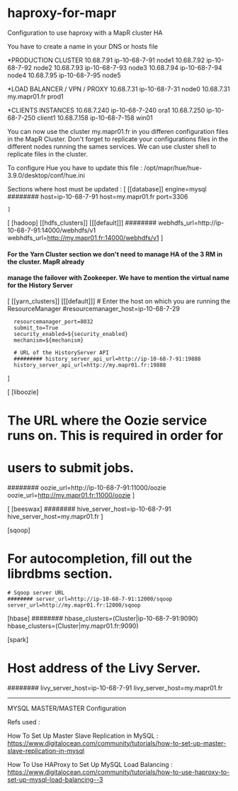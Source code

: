 # haproxy-for-mapr
Configuration to use haproxy with a MapR cluster HA 


You have to create a name in your DNS or hosts file 

*PRODUCTION CLUSTER
10.68.7.91  ip-10-68-7-91		node1
10.68.7.92  ip-10-68-7-92   	node2
10.68.7.93  ip-10-68-7-93    	node3
10.68.7.94  ip-10-68-7-94    	node4
10.68.7.95  ip-10-68-7-95    	node5

*LOAD BALANCER / VPN / PROXY
10.68.7.31  ip-10-68-7-31    	node0
10.68.7.31  my.mapr01.fr		prod1

*CLIENTS INSTANCES
10.68.7.240 ip-10-68-7-240      ora1
10.68.7.250 ip-10-68-7-250      client1
10.68.7.158 ip-10-68-7-158      win01

You can now use the cluster my.mapr01.fr in you differen configuration files in the MapR Cluster.
Don't forget to replicate your configurations files in the different nodes running the sames services.
We can use cluster shell to replicate files in the cluster. 

To configure Hue you have to update this file : /opt/mapr/hue/hue-3.9.0/desktop/conf/hue.ini

Sections where host must be updated : 
[
[[database]]
    engine=mysql
    ######## host=ip-10-68-7-91
    host=my.mapr01.fr
    port=3306
    
    ]

[
[hadoop]
  [[hdfs_clusters]]
    [[[default]]]
      ######## webhdfs_url=http://ip-10-68-7-91:14000/webhdfs/v1
      webhdfs_url=http://my.mapr01.fr:14000/webhdfs/v1
]


#### For the Yarn Cluster section we don't need to manage HA of the 3 RM in the cluster. MapR already 
#### manage the failover with Zookeeper. We have to mention the virtual name for the History Server 
 [
  [[yarn_clusters]]
    [[[default]]]
      # Enter the host on which you are running the ResourceManager
      #resourcemanager_host=ip-10-68-7-29

      resourcemanager_port=8032
      submit_to=True
      security_enabled=${security_enabled}
      mechanism=${mechanism}

      # URL of the HistoryServer API
      ######### history_server_api_url=http://ip-10-68-7-91:19888
      history_server_api_url=http://my.mapr01.fr:19888
]


[
[liboozie]
  # The URL where the Oozie service runs on. This is required in order for
  # users to submit jobs.
  ######## oozie_url=http://ip-10-68-7-91:11000/oozie
  oozie_url=http://my.mapr01.fr:11000/oozie
]

[
[beeswax]
  ######## hive_server_host=ip-10-68-7-91
  hive_server_host=my.mapr01.fr
]


[sqoop]
  # For autocompletion, fill out the librdbms section.

    # Sqoop server URL
    ######## server_url=http://ip-10-68-7-91:12000/sqoop
    server_url=http://my.mapr01.fr:12000/sqoop

[hbase]
  ######## hbase_clusters=(Cluster|ip-10-68-7-91:9090)
  hbase_clusters=(Cluster|my.mapr01.fr:9090)

[spark]
  # Host address of the Livy Server.
  ######## livy_server_host=ip-10-68-7-91
  livy_server_host=my.mapr01.fr


-----------------------------

MYSQL MASTER/MASTER Configuration 



Refs used : 

How To Set Up Master Slave Replication in MySQL :
https://www.digitalocean.com/community/tutorials/how-to-set-up-master-slave-replication-in-mysql

How To Use HAProxy to Set Up MySQL Load Balancing : 
https://www.digitalocean.com/community/tutorials/how-to-use-haproxy-to-set-up-mysql-load-balancing--3









